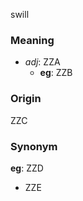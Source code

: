 swill
### Meaning
+ _adj_: ZZA
    + __eg__: ZZB

### Origin

ZZC

### Synonym

__eg__: ZZD

+ ZZE


